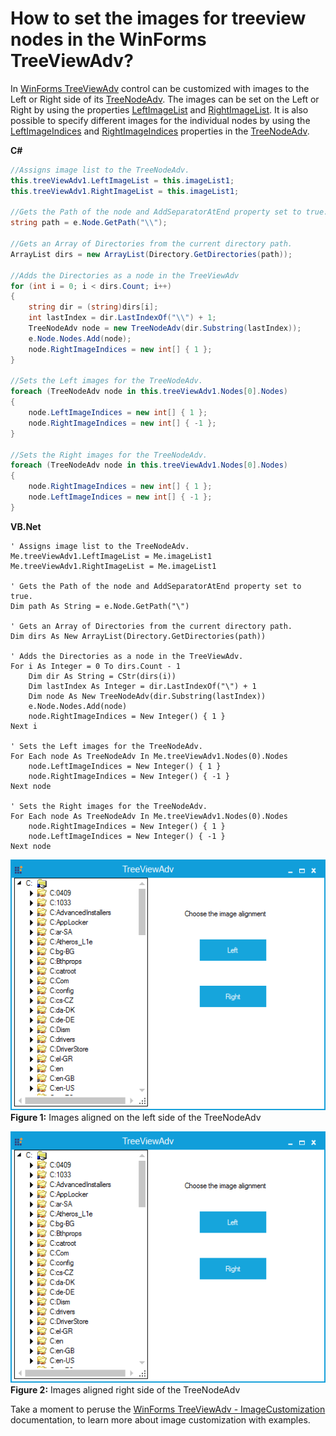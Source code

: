 # How to set the images for treeview nodes in the WinForms TreeViewAdv?

In [WinForms TreeViewAdv](https://www.syncfusion.com/winforms-ui-controls/treeview) control can be customized with images to the Left or Right side of its [TreeNodeAdv](https://help.syncfusion.com/cr/windowsforms/Syncfusion.Windows.Forms.Tools.TreeNodeAdv.html). The images can be set on the Left or Right by using the properties [LeftImageList](https://help.syncfusion.com/cr/windowsforms/Syncfusion.Windows.Forms.Tools.TreeViewAdv.html#Syncfusion_Windows_Forms_Tools_TreeViewAdv_LeftImageList) and [RightImageList](https://help.syncfusion.com/cr/windowsforms/Syncfusion.Windows.Forms.Tools.TreeViewAdv.html#Syncfusion_Windows_Forms_Tools_TreeViewAdv_RightImageList). It is also possible to specify different images for the individual nodes by using the [LeftImageIndices](https://help.syncfusion.com/cr/windowsforms/Syncfusion.Windows.Forms.Tools.TreeNodeAdv.html#Syncfusion_Windows_Forms_Tools_TreeNodeAdv_LeftImageIndices) and [RightImageIndices](https://help.syncfusion.com/cr/windowsforms/Syncfusion.Windows.Forms.Tools.TreeNodeAdv.html#Syncfusion_Windows_Forms_Tools_TreeNodeAdv_RightImageIndices) properties in the [TreeNodeAdv](https://help.syncfusion.com/cr/windowsforms/Syncfusion.Windows.Forms.Tools.TreeNodeAdv.html).

**C#**
```csharp
//Assigns image list to the TreeNodeAdv.
this.treeViewAdv1.LeftImageList = this.imageList1;
this.treeViewAdv1.RightImageList = this.imageList1;
 
//Gets the Path of the node and AddSeparatorAtEnd property set to true.
string path = e.Node.GetPath("\\");
 
//Gets an Array of Directories from the current directory path.
ArrayList dirs = new ArrayList(Directory.GetDirectories(path));
 
//Adds the Directories as a node in the TreeViewAdv
for (int i = 0; i < dirs.Count; i++)
{
    string dir = (string)dirs[i];
    int lastIndex = dir.LastIndexOf("\\") + 1;
    TreeNodeAdv node = new TreeNodeAdv(dir.Substring(lastIndex));
    e.Node.Nodes.Add(node);
    node.RightImageIndices = new int[] { 1 };
}
 
//Sets the Left images for the TreeNodeAdv.
foreach (TreeNodeAdv node in this.treeViewAdv1.Nodes[0].Nodes)
{
    node.LeftImageIndices = new int[] { 1 };
    node.RightImageIndices = new int[] { -1 };
}
 
//Sets the Right images for the TreeNodeAdv.
foreach (TreeNodeAdv node in this.treeViewAdv1.Nodes[0].Nodes)
{
    node.RightImageIndices = new int[] { 1 };
    node.LeftImageIndices = new int[] { -1 };
}
```

**VB.Net**
```vbnet
' Assigns image list to the TreeNodeAdv.
Me.treeViewAdv1.LeftImageList = Me.imageList1
Me.treeViewAdv1.RightImageList = Me.imageList1

' Gets the Path of the node and AddSeparatorAtEnd property set to true.
Dim path As String = e.Node.GetPath("\")

' Gets an Array of Directories from the current directory path.
Dim dirs As New ArrayList(Directory.GetDirectories(path))

' Adds the Directories as a node in the TreeViewAdv.
For i As Integer = 0 To dirs.Count - 1
    Dim dir As String = CStr(dirs(i))
    Dim lastIndex As Integer = dir.LastIndexOf("\") + 1
    Dim node As New TreeNodeAdv(dir.Substring(lastIndex))
    e.Node.Nodes.Add(node)
    node.RightImageIndices = New Integer() { 1 }
Next i

' Sets the Left images for the TreeNodeAdv.
For Each node As TreeNodeAdv In Me.treeViewAdv1.Nodes(0).Nodes
    node.LeftImageIndices = New Integer() { 1 }
    node.RightImageIndices = New Integer() { -1 }
Next node

' Sets the Right images for the TreeNodeAdv.
For Each node As TreeNodeAdv In Me.treeViewAdv1.Nodes(0).Nodes
    node.RightImageIndices = New Integer() { 1 }
    node.LeftImageIndices = New Integer() { -1 }
Next node
```

![Left aligned image](LeftALignedImage.png)
**Figure 1:** Images aligned on the left side of the TreeNodeAdv

![Left aligned image](LeftALignedImage.png)
**Figure 2:** Images aligned right side of the TreeNodeAdv

Take a moment to peruse the [WinForms TreeViewAdv -  ImageCustomization](https://help.syncfusion.com/windowsforms/treeview/treenodeadvcustomization#image-customization) documentation, to learn more about image customization with examples.